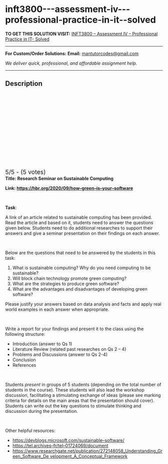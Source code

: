 # inft3800---assessment-iv---professional-practice-in-it--solved
**TO GET THIS SOLUTION VISIT:** [INFT3800 – Assessment IV – Professional Practice in IT- Solved](https://mantutor.com/product/inft3800-assessment-iv-professional-practice-in-it-solved/)


---

**For Custom/Order Solutions:** **Email:** mantutorcodes@gmail.com  

*We deliver quick, professional, and affordable assignment help.*

---

<h2>Description</h2>



<div class="kk-star-ratings kksr-auto kksr-align-center kksr-valign-top" data-payload="{&quot;align&quot;:&quot;center&quot;,&quot;id&quot;:&quot;88205&quot;,&quot;slug&quot;:&quot;default&quot;,&quot;valign&quot;:&quot;top&quot;,&quot;ignore&quot;:&quot;&quot;,&quot;reference&quot;:&quot;auto&quot;,&quot;class&quot;:&quot;&quot;,&quot;count&quot;:&quot;5&quot;,&quot;legendonly&quot;:&quot;&quot;,&quot;readonly&quot;:&quot;&quot;,&quot;score&quot;:&quot;5&quot;,&quot;starsonly&quot;:&quot;&quot;,&quot;best&quot;:&quot;5&quot;,&quot;gap&quot;:&quot;4&quot;,&quot;greet&quot;:&quot;Rate this product&quot;,&quot;legend&quot;:&quot;5\/5 - (5 votes)&quot;,&quot;size&quot;:&quot;24&quot;,&quot;title&quot;:&quot;INFT3800 - Assessment IV - Professional Practice in IT- Solved&quot;,&quot;width&quot;:&quot;138&quot;,&quot;_legend&quot;:&quot;{score}\/{best} - ({count} {votes})&quot;,&quot;font_factor&quot;:&quot;1.25&quot;}">

<div class="kksr-stars">

<div class="kksr-stars-inactive">
            <div class="kksr-star" data-star="1" style="padding-right: 4px">


<div class="kksr-icon" style="width: 24px; height: 24px;"></div>
        </div>
            <div class="kksr-star" data-star="2" style="padding-right: 4px">


<div class="kksr-icon" style="width: 24px; height: 24px;"></div>
        </div>
            <div class="kksr-star" data-star="3" style="padding-right: 4px">


<div class="kksr-icon" style="width: 24px; height: 24px;"></div>
        </div>
            <div class="kksr-star" data-star="4" style="padding-right: 4px">


<div class="kksr-icon" style="width: 24px; height: 24px;"></div>
        </div>
            <div class="kksr-star" data-star="5" style="padding-right: 4px">


<div class="kksr-icon" style="width: 24px; height: 24px;"></div>
        </div>
    </div>

<div class="kksr-stars-active" style="width: 138px;">
            <div class="kksr-star" style="padding-right: 4px">


<div class="kksr-icon" style="width: 24px; height: 24px;"></div>
        </div>
            <div class="kksr-star" style="padding-right: 4px">


<div class="kksr-icon" style="width: 24px; height: 24px;"></div>
        </div>
            <div class="kksr-star" style="padding-right: 4px">


<div class="kksr-icon" style="width: 24px; height: 24px;"></div>
        </div>
            <div class="kksr-star" style="padding-right: 4px">


<div class="kksr-icon" style="width: 24px; height: 24px;"></div>
        </div>
            <div class="kksr-star" style="padding-right: 4px">


<div class="kksr-icon" style="width: 24px; height: 24px;"></div>
        </div>
    </div>
</div>


<div class="kksr-legend" style="font-size: 19.2px;">
            5/5 - (5 votes)    </div>
    </div>
<strong>Title: Research Seminar on Sustainable Computing&nbsp; </strong>

<strong>Link: </strong><a href="https://hbr.org/2020/09/how-green-is-your-software"><strong>https://hbr.org/2020/09/how</strong></a><a href="https://hbr.org/2020/09/how-green-is-your-software"><strong>–</strong></a><a href="https://hbr.org/2020/09/how-green-is-your-software"><strong>green</strong></a><a href="https://hbr.org/2020/09/how-green-is-your-software"><strong>–</strong></a><a href="https://hbr.org/2020/09/how-green-is-your-software"><strong>is</strong></a><a href="https://hbr.org/2020/09/how-green-is-your-software"><strong>–</strong></a><a href="https://hbr.org/2020/09/how-green-is-your-software"><strong>your</strong></a><a href="https://hbr.org/2020/09/how-green-is-your-software"><strong>–</strong></a><a href="https://hbr.org/2020/09/how-green-is-your-software"><strong>software</strong></a> <strong>&nbsp;</strong>

<strong>&nbsp;</strong>

<strong>Task</strong>:

A link of an article related to sustainable computing has been provided. Read the article and based on it, students need to answer the questions given below. Students need to do additional researches to support their answers and give a seminar presentation on their findings on each answer.

&nbsp;

Below are the questions that need to be answered by the students in this task:

<ol>
<li>What is sustainable computing? Why do you need computing to be sustainable?</li>
<li>Will block chain technology promote green computing?</li>
<li>What are the strategies to produce green software?</li>
<li>What are the advantages and disadvantages of developing green software?</li>
</ol>
Please justify your answers based on data analysis and facts and apply real world examples in each answer when appropriate.

&nbsp;

Write a report for your findings and present it to the class using the following structure:

<ul>
<li>Introduction (answer to Qs 1)</li>
<li>Literature Review (related past researches on Qs 2 – 4)</li>
<li>Problems and Discussions (answer to Qs 2-4)</li>
<li>Conclusion</li>
<li>References</li>
</ul>
&nbsp;

Students <em>present</em> in groups of 5 students (depending on the total number of students in the course). These students will also lead the workshop discussion, facilitating a stimulating exchange of ideas (please see marking criteria for details on the main areas that the presentation should cover). Students can write out the key questions to stimulate thinking and discussion during the presentation.

&nbsp;

Other helpful resources:

<ul>
<li><a href="https://devblogs.microsoft.com/sustainable-software/">https://devblogs.microsoft.com/sustainable</a><a href="https://devblogs.microsoft.com/sustainable-software/">–</a><a href="https://devblogs.microsoft.com/sustainable-software/">software/</a></li>
<li><a href="https://tel.archives-ouvertes.fr/tel-01724069/document">https://tel.archives</a><a href="https://tel.archives-ouvertes.fr/tel-01724069/document">–</a><a href="https://tel.archives-ouvertes.fr/tel-01724069/document">fr/tel</a><a href="https://tel.archives-ouvertes.fr/tel-01724069/document">–</a><a href="https://tel.archives-ouvertes.fr/tel-01724069/document">01724069/document</a></li>
<li><a href="https://www.researchgate.net/publication/272148058_Understanding_Green_Software_Development_A_Conceptual_Framework">https://www.researchgate.net/publication/272148058_Understanding_Green_Software_De </a><a href="https://www.researchgate.net/publication/272148058_Understanding_Green_Software_Development_A_Conceptual_Framework">velopment_A_Conceptual_Framework</a></li>
</ul>

